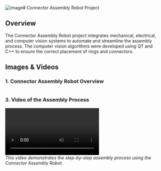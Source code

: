 ![image](https://github.com/user-attachments/assets/75069e51-2456-4590-b8d8-f39b2c8a6cfb)# Connector Assembly Robot Project

## Overview
The Connector Assembly Robot project integrates mechanical, electrical, and computer vision systems to automate and streamline the assembly process. The computer vision algorithms were developed using QT and C++ to ensure the correct placement of rings and connectors.

## Images & Videos

### 1. Connector Assembly Robot Overview
![]()



### 3. Video of the Assembly Process
![Assembly Robot Video](sample_video.mp4)  
*This video demonstrates the step-by-step assembly process using the Connector Assembly Robot.*
